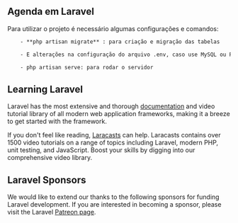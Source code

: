 ## <h2 >Agenda em Laravel

Para utilizar o projeto é necessário algumas configurações e comandos:

``` diff
    - **php artisan migrate** : para criação e migração das tabelas
```
    
``` diff
    - E alterações na configuração do arquivo .env, caso use MySQL ou PostgreSQL
```

``` diff
    - php artisan serve: para rodar o servidor
```

## Learning Laravel

Laravel has the most extensive and thorough [documentation](https://laravel.com/docs) and video tutorial library of all modern web application frameworks, making it a breeze to get started with the framework.

If you don't feel like reading, [Laracasts](https://laracasts.com) can help. Laracasts contains over 1500 video tutorials on a range of topics including Laravel, modern PHP, unit testing, and JavaScript. Boost your skills by digging into our comprehensive video library.

## Laravel Sponsors

We would like to extend our thanks to the following sponsors for funding Laravel development. If you are interested in becoming a sponsor, please visit the Laravel [Patreon page](https://patreon.com/taylorotwell).

